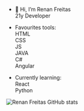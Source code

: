 - 👋 Hi, I’m Renan Freitas<br>
21y Developer <br>

- Favourites tools:<br>
HTML<br>
CSS<br>
JS<br>
JAVA<br>
C#<br>
Angular<br>

- Currently learning:<br>
React <br>
Python<br>


![Renan Freitas GitHub stats](https://github-readme-stats.vercel.app/api?username=renanfreitas&show_icons=true)
